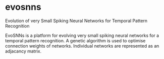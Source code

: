 # evosnns
Evolution of very Small Spiking Neural Networks for Temporal Pattern Recognition

EvoSNNs is a platform for evolving very small spiking neural networks for a temporal pattern recognition. 
A genetic algorithm is used to optimise connection weights of networks. Individual networks are represented as an adjacancy matrix. 

